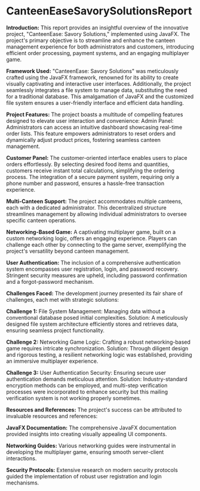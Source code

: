 # CanteenEaseSavorySolutionsReport

**Introduction:**
This report provides an insightful overview of the innovative project, "CanteenEase: Savory Solutions," implemented using JavaFX. The project's primary objective is to streamline and enhance the canteen management experience for both administrators and customers, introducing efficient order processing, payment systems, and an engaging multiplayer game.

**Framework Used:**
"CanteenEase: Savory Solutions" was meticulously crafted using the JavaFX framework, renowned for its ability to create visually captivating and interactive user interfaces. Additionally, the project seamlessly integrates a file system to manage data, substituting the need for a traditional database. This amalgamation of JavaFX and the customized file system ensures a user-friendly interface and efficient data handling.

**Project Features:**
The project boasts a multitude of compelling features designed to elevate user interaction and convenience:
Admin Panel: Administrators can access an intuitive dashboard showcasing real-time order lists. This feature empowers administrators to reset orders and dynamically adjust product prices, fostering seamless canteen management.

**Customer Panel:** The customer-oriented interface enables users to place orders effortlessly. By selecting desired food items and quantities, customers receive instant total calculations, simplifying the ordering process. The integration of a secure payment system, requiring only a phone number and password, ensures a hassle-free transaction experience.

**Multi-Canteen Support:** The project accommodates multiple canteens, each with a dedicated administrator. This decentralized structure streamlines management by allowing individual administrators to oversee specific canteen operations.

**Networking-Based Game:** A captivating multiplayer game, built on a custom networking logic, offers an engaging experience. Players can challenge each other by connecting to the game server, exemplifying the project's versatility beyond canteen management.

**User Authentication:** The inclusion of a comprehensive authentication system encompasses user registration, login, and password recovery. Stringent security measures are upheld, including password confirmation and a forgot-password mechanism.

**Challenges Faced:**
The development journey presented its fair share of challenges, each met with strategic solutions:

**Challenge 1:** File System Management: Managing data without a conventional database posed initial complexities. Solution: A meticulously designed file system architecture efficiently stores and retrieves data, ensuring seamless project functionality.

**Challenge 2:** Networking Game Logic: Crafting a robust networking-based game requires intricate synchronization. Solution: Through diligent design and rigorous testing, a resilient networking logic was established, providing an immersive multiplayer experience.

**Challenge 3:** User Authentication Security: Ensuring secure user authentication demands meticulous attention. Solution: Industry-standard encryption methods can be employed, and multi-step verification processes were incorporated to enhance security but  this mailing verification system is not working properly sometimes.

**Resources and References:**
The project's success can be attributed to invaluable resources and references:

**JavaFX Documentation:** The comprehensive JavaFX documentation provided insights into creating visually appealing UI components.

**Networking Guides:** Various networking guides were instrumental in developing the multiplayer game, ensuring smooth server-client interactions.

**Security Protocols:** Extensive research on modern security protocols guided the implementation of robust user registration and login mechanisms.
